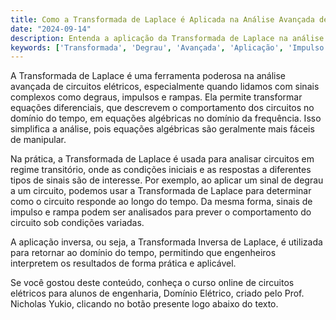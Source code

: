 ```yaml
---
title: Como a Transformada de Laplace é Aplicada na Análise Avançada de Circuitos?
date: "2024-09-14"
description: Entenda a aplicação da Transformada de Laplace na análise avançada de circuitos elétricos.
keywords: ['Transformada', 'Degrau', 'Avançada', 'Aplicação', 'Impulso', 'Rampa', 'inverso']
---
```


A Transformada de Laplace é uma ferramenta poderosa na análise avançada de circuitos elétricos, especialmente quando lidamos com sinais complexos como degraus, impulsos e rampas. Ela permite transformar equações diferenciais, que descrevem o comportamento dos circuitos no domínio do tempo, em equações algébricas no domínio da frequência. Isso simplifica a análise, pois equações algébricas são geralmente mais fáceis de manipular.

Na prática, a Transformada de Laplace é usada para analisar circuitos em regime transitório, onde as condições iniciais e as respostas a diferentes tipos de sinais são de interesse. Por exemplo, ao aplicar um sinal de degrau a um circuito, podemos usar a Transformada de Laplace para determinar como o circuito responde ao longo do tempo. Da mesma forma, sinais de impulso e rampa podem ser analisados para prever o comportamento do circuito sob condições variadas.

A aplicação inversa, ou seja, a Transformada Inversa de Laplace, é utilizada para retornar ao domínio do tempo, permitindo que engenheiros interpretem os resultados de forma prática e aplicável.

Se você gostou deste conteúdo, conheça o curso online de circuitos elétricos para alunos de engenharia, Domínio Elétrico, criado pelo Prof. Nicholas Yukio, clicando no botão presente logo abaixo do texto.